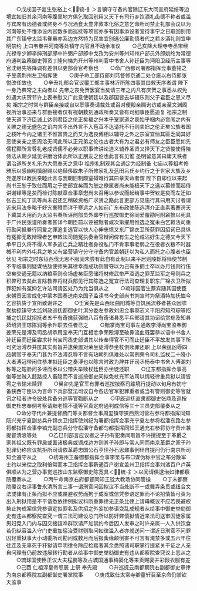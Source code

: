 <!-- { "loadSidebar": true } -->
　　○戊戌国子监生张裕上＜锍-釒＞言镇守守备内官除辽东大同宣府延绥等边境宜如旧其余河南等腹里地方俱乞取回别用又天下有司行乡饮酒礼齿德不称者或滥与宾席有齿德者或终身不与况酒食太豊非敦本化俗之意乞命所司禁止礼部会议以为河南等处不惟添设内官数多而巡抚等项官亦多有因事添设者宜待事宁之日取回别用其广东镇守太监韦眷虽亦系边方然特为民害宜别选公廉勤慎者代之若乡酒礼则宜申明禁约  上曰韦眷并河南等处镇守内官且不动余准议
　　○己亥降大理寺寺丞宋经光禄寺少卿李绅刑部郎中许弼户部郎中戈孜为安州等州知州户部员外郎姚纶为常德府通判监察御史郭资丁隆何悌为开州等州判官中书舍人孙廷臣为沔阳卫经历主事等官沈继先等降调有差俱以吏部会官考察也
　　○命广西都司署都指挥佥事董铭之子昱袭荆州左卫指挥使
　　○庚子命工部侍郎刘玮督修京通二处仓廒以右侍郎张悦改任故也
　　○辛丑礼部会官议覆工部主事林沂所陈四事其曰敕天序者谓  陛下一身乃典常之主向者以  先帝之丧免贺罢宴当矣请三年之内凡有庆贺之事悉从权免如遇大庆贺节许上表奉慰又广此意使朝廷以及郡国皆去华辍乐则父子君臣之恩义尽矣  祖宗之时常与群臣亲接或自以职事奏请裁处或召对便殿亲赐询访或亲至文渊阁视所治事迩来与群臣接者仅有视朝数刻通政所奏又皆有司细事臣愿追复  祖宗之制使天道下济臣诚上达则君臣之伦正矣福之兴本乎室家道之衰始乎梱内必宫闱之内有关睢之德无盛色之讥内言不出外言不入苞苴不达请托不行则夫妇之伦正矣公族者国之枝叶今内之诸王不惟富贵之而又为选良傅相以辅导之外之宗室宜恤其匮乏同其好恶使亲亲之恩周洽无间此所以正兄弟之伦也古者大有为之君必有师友之臣臣愿如先儒程颢所言尊礼老成贤儒不必劳以职事俾讲论道义辅养圣贤又择天下之贤俊使得陪侍法从朝夕延见讲磨治体此所以正朋友之伦也此言有见惟  圣明留意其曰庸天秩者谓治道所关礼乐为大愿奉天之意申  祖宗礼制观其会通定为经制备  七庙以尊祖考修雅乐以感幽明慎服赐以绝僣侈取朱子所修家礼及蓝田吕氏乡约行之于世家大族及乡党遂序以教民亲睦此言与我朝旧制颇窒碍难行其曰章天命者谓  陛下自即位以来起尚书王恕于致仕而用之于吏部宜矣而为恕之僚属者尚未能极天下之选以纂修而起侍讲谢铎等是矣而检讨陈献章佥事章懋尚未召用以参议而起给事中贺钦是矣而左迁如张吉王纯丁玑等尚未召还乞稍破资格广求贤之路此言吏部方见施行其曰用天讨者谓近来用法多略于奸宄豪猾而详于寒远之人如前广东布政使陈选清介正直素著蹇谔天下冀其大用而为太监韦眷所诬刑部员外郎李行巡按御史徐同爱覆勘阿附窘摭以死具于广州民张谨所奏者甚详今朝臣前以诬被黜者咸次第擢用惟选之冤未白乞敕法司重行勘问抵眷行同爱之罪追复选官以快人心伸忠愤又东厂锦衣卫所获罪囚招词已具纵有冤抑无敢辩理者乞申敕法司随冤执奏会官辩问俾有生之伦咸沾好生之德又今天下承平日久将不得人军多逃亡兵之精壮者身役私门不肯事事老弱之在役者衣粮不时器械不利内外屯兵之地又有坐营镇守分守守备内官盖朝廷以为私人而托之心腹者也臣伏见  祖宗之时东征西伐无思不服固未尝有此自有此制以来平居则陵轹将师使节制不专临事则疑谋怯敌使师失其律幸而成功则冒夺以为己有多拥士卒以办月钱则行伍空矣交通无籍以纳粮草则仓场虚矣臣愿储将材修武举严滥选之罪革监军之号则兵之积弊可去矣此言除教养将材兵部见行其陈选之冤宜行法司查理复职东厂锦衣卫所拟罪犯如有冤抑乞许法司请区处乃为允当俱从之
　　○琉球国官生蔡宾随其国使臣来朝贡因言成化中蒙本国奏送南京国子监读书今吏部尚书刘宣时为祭酒特加抚恤今乞容执贽于宣所致谢许之
　　○壬寅先是山西垣曲阳城等县饥民流移者甚众因啸聚劫掠镇守太监刘政巡抚都御史叶淇分委左参政刘忠佥事郝志义平阳府知府琮等招捕之饥民就招抚者五千有奇擒获强贼八百有奇诸县悉平兵部请其功诏给赏琮及知县茹绍贤王琮陈润等余升职去任者已之
　　○黜掌尚宝司事左通政李溥尚宝监奉御姜荣先是溥及司丞胡恭用宝奉天门互相忿争荣殴溥至破鼻流血既罢恭以语中书舍人孙廷臣而廷臣尝求补尚宝司丞吏部谓其以传奉得官不可而止廷臣不平故发其事下所司究治溥恭共匿其实有旨并逮荣置对荣坐徒溥恭坐杖俱赎罪还职  上以荣逞凶辱四品朝官于奉天门甚为不法溥忍辱不言有玷朝列俱难处以常例荣令司礼监杖二十降小大者溥冠带闲住恭准拟廷臣之奏溥也以陈言时政为辞并讦司丞杨泰中书舍人傅潮刘称等之短验问多诬而泰以公错失举赎杖廷臣亦坐徒还职
　　○辽东都指挥佥事高俊等坐贼入懿路掠人畜隐而不言巡按御史问拟免杖充军法司以情轻律重具狱以请皆宥之令输米赎罪
　　○癸卯先是官军有罪者巡按按察司踰境行提动以旬月有妨守备狭西守臣以为言命下兵部暨法司议自今各边官军犯罪重者或当有警则御史等官就讯之轻者许令彼处兵备分巡等官鞫断从之
　　○甲辰巡抚直隶都御史张鼎及巡按御史杜忠奉例考察请黜老懦不谨等官真定府通判成信等三十三员吏部覆奏从之
　　○命分守代州兼提督鴈门等关都督佥事周玺镇守狭西燕河营右参将都指挥同知阮兴充宁夏副总兵升锦衣卫指挥使刘纪为署都指挥佥事充宁夏左参将松潘东路左参将都指挥佥事李镐充副总兵分守松潘守备都匀都指挥同知王通充右参将协守贵州兼提督清浪等处
　　○乙巳刑部言应议者之子孙有犯奏闻取旨不许擅提至于革爵之家其祖父既有罪戾或寘诸极典或谪戍边方则其子孙即与常人同而南京革爵之家子孙犯罪仍称应议抗拒所司请依革爵忠国公石亨侄孙石思鼐事例径自提问仍行南京所司知会遵守从之
　　○初海州卫备御都指挥佥事李杲与布□谋伪称中官之布分散军士约以米偿之取利倍常而本卫指挥佥事靳通百户谢宣盖州卫指挥佥事刘潏百户卢英俱顺从为之营办事觉巡按山东监察御史陈宽具＜锍-釒＞以闻请俱逮治如律都察院覆奏从之
　　○丙午命南京右府都督同知王铨大教场协同管操
　　○丁未都察院覆议右评事鲁永清所言三事一谓刑官问囚拟议不当处断不一或舞弄条贯或纽合文法或律有正条而拟不应或畏避权势而拘于成案或信凭参语定罪而不论招情皆可资为出入刑狱用是不平请悉依律例拟议科断重罪律无正条比律上请毋概议不应若畏避权势止拘成案信凭参语定拟罪名及供招之外妄加参语变乱成规者从给事中御史举劾御史有违从都察院查究一谓三法司建设总门所以防奸弊慎狱情近来法司送审囚徒家属男妇竞入门内与囚交接諠哗群饮请严加禁约今后囚人发审之时许亲属一人入供饮食若仍纵容滥入守门吏重加惩治受财则取问如律滥入者亦就送问一谓近日刑官不问罪囚轻重狱事大小动委所司勘问或数月而后报夤缘颠倒害不可言有淹禁多或五六年往往连及无辜死于犴狱请申明律令除应检踏者其余悉照诸司职掌行提紧关干证之人亲自问理有仍前故违展转行勘者从给事中御史举劾御史有违从都察院查究议上悉从之
　　○琉球国使臣正议大夫程鹏等及占城国通事梅晏化等来贡赐宴并彩叚衣服有差
　　○己酉  仁祖淳皇帝忌辰  上祭  奉先殿
　　○升巡抚云南都察院右副都御史章律为南京都察院左副都御史署掌院事
　　○庚戌致仕太常寺卿童轩召至京命仍掌钦天监事

